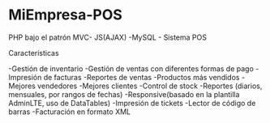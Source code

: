 # MiEmpresa-POS
PHP bajo el patrón MVC- JS(AJAX) -MySQL - Sistema POS 


Características

-Gestión de inventario
-Gestión de ventas con diferentes formas de pago
-Impresión de facturas 
-Reportes de ventas
-Productos más vendidos
-Mejores vendedores
-Mejores clientes
-Control de stock
-Reportes (diarios, mensuales, por rangos de fechas)
-Responsive(basado en la plantilla AdminLTE, uso de DataTables)
-Impresión de tickets
-Lector de código de barras
-Facturación en formato XML
